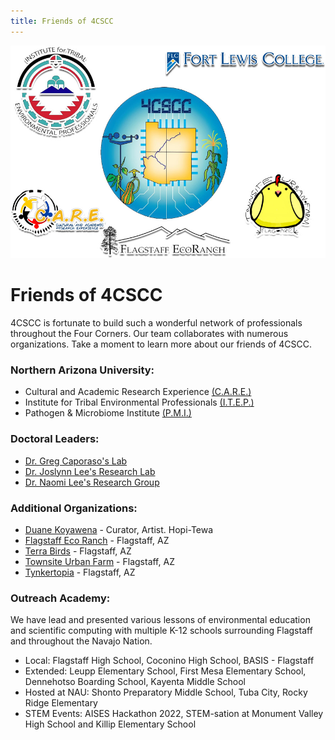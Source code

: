 ```yaml
---
title: Friends of 4CSCC
---
```

![](/images/2023-05-30-friends-of-4CSCC/2023-05-30-friends-graphic.jpg)
# Friends of 4CSCC
4CSCC is fortunate to build such a wonderful network of professionals throughout the Four Corners.  Our team collaborates with numerous organizations. Take a moment to learn more about our friends of 4CSCC.

### Northern Arizona University:
* Cultural and Academic Research Experience [(C.A.R.E.)](https://nau.edu/chem-biochem/care/)
* Institute for Tribal Environmental Professionals [(I.T.E.P.)](http://www7.nau.edu/itep/main)  
* Pathogen & Microbiome Institute [(P.M.I.)](https://in.nau.edu/pmi/)

### Doctoral Leaders:
* [Dr. Greg Caporaso's Lab](https://caporasolab.us/)
* [Dr. Joslynn Lee's Research Lab](https://faculty.fortlewis.edu/jslee/) 
* [Dr. Naomi Lee's Research Group](https://naomileelab.wixsite.com/research)

### Additional Organizations: 
* [Duane Koyawena](https://www.dkoyawenaarts.com/) - Curator, Artist. Hopi-Tewa
* [Flagstaff Eco Ranch](https://flagstaffecoranch.com/) - Flagstaff, AZ
* [Terra Birds](https://www.terrabirds.org/) - Flagstaff, AZ
* [Townsite Urban Farm](https://townsite.farm/) - Flagstaff, AZ
* [Tynkertopia](https://www.tynkertopia.org) - Flagstaff, AZ

### Outreach Academy:
We have lead and presented various lessons of environmental education and scientific computing with multiple K-12 schools surrounding Flagstaff and throughout the Navajo Nation. 
* Local: Flagstaff High School, Coconino High School, BASIS - Flagstaff
* Extended: Leupp Elementary School, First Mesa Elementary School, 
Dennehotso Boarding School, Kayenta Middle School
* Hosted at NAU: Shonto Preparatory Middle School, Tuba City, Rocky Ridge Elementary
* STEM Events: AISES Hackathon 2022, STEM-sation at Monument Valley High School and Killip Elementary School

